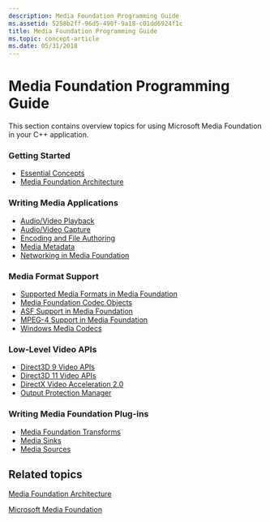 ```yaml
---
description: Media Foundation Programming Guide
ms.assetid: 5258b2ff-96d5-490f-9a18-c01dd6924f1c
title: Media Foundation Programming Guide
ms.topic: concept-article
ms.date: 05/31/2018
---
```


# Media Foundation Programming Guide

This section contains overview topics for using Microsoft Media Foundation in your C++ application.

### Getting Started

-   [Essential Concepts](media-foundation-programming--essential-concepts.md)
-   [Media Foundation Architecture](media-foundation-architecture.md)

### Writing Media Applications

-   [Audio/Video Playback](audio-video-playback.md)
-   [Audio/Video Capture](audio-video-capture.md)
-   [Encoding and File Authoring](encoding-and-file-authoring.md)
-   [Media Metadata](media-metadata.md)
-   [Networking in Media Foundation](networking-in-media-foundation.md)

### Media Format Support

-   [Supported Media Formats in Media Foundation](supported-media-formats-in-media-foundation.md)
-   [Media Foundation Codec Objects](codecobjects.md)
-   [ASF Support in Media Foundation](asf-support-in-media-foundation.md)
-   [MPEG-4 Support in Media Foundation](mpeg-4-support-in-media-foundation.md)
-   [Windows Media Codecs](windows-media-codecs.md)

### Low-Level Video APIs

-   [Direct3D 9 Video APIs](direct3d-video-apis.md)
-   [Direct3D 11 Video APIs](direct3d-11-video-apis.md)
-   [DirectX Video Acceleration 2.0](directx-video-acceleration-2-0.md)
-   [Output Protection Manager](output-protection-manager.md)

### Writing Media Foundation Plug-ins

-   [Media Foundation Transforms](media-foundation-transforms.md)
-   [Media Sinks](media-sinks.md)
-   [Media Sources](media-sources.md)

## Related topics

<dl> <dt>

[Media Foundation Architecture](media-foundation-architecture.md)
</dt> <dt>

[Microsoft Media Foundation](microsoft-media-foundation-sdk.md)
</dt> </dl>

 

 




